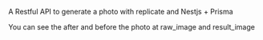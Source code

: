 A Restful API to generate a photo with replicate and Nestjs + Prisma

You can see the after and before the photo at
raw_image and result_image